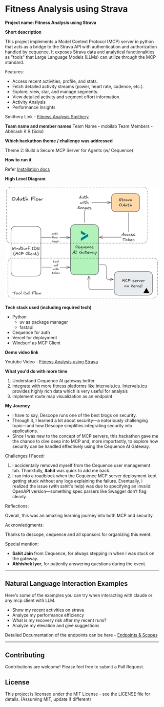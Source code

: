 # Fitness Analysis using Strava

**Project name: Fitness Analysis using Strava**

**Short description**

This project implements a Model Context Protocol (MCP) server in python that acts as a bridge to the Strava API with authentication and authorization handled by cequence. It exposes Strava data and analytical functionalities as "tools" that Large Language Models (LLMs) can utilize through the MCP standard.

Features:

- Access recent activities, profile, and stats.
- Fetch detailed activity streams (power, heart rate, cadence, etc.).
- Explore, view, star, and manage segments.
- View detailed activity and segment effort information.
- Activity Analysis
- Performance Insights

Smithery Link - [Fitness Analysis Smithery](https://smithery.ai/server/@Better-Boy/strava-mcp)

**Team name and member names**
Team Name - mobilab
Team Members - Abhilash K R (Solo)

**Which hackathon theme / challenge was addressed**

Theme 2: Build a Secure MCP Server for Agents (w/ Cequence)

**How to run it**

Refer [Installation docs](./INSTALLATION.md)

**High Level Diagram**

![architecture](./assests/archi.png)

**Tech stack used (including required tech)**

- Python
   - uv as package manager
   - fastapi
- Cequence for auth
- Vercel for deployment
- Windsurf as MCP Client

**Demo video link** 

Youtube Video - [Fitness Analysis using Strava](https://www.youtube.com/watch?v=GqpFWU3qQd0)

**What you'd do with more time**

1. Understand Cequence AI gateway better.
2. Integrate with more fitness platforms like intervals.icu. Intervals.icu provides highly rich data which is very useful for analysis
3. Implement route map visualization as an endpoint

**My Journey**

* I have to say, Descope runs one of the best blogs on security.
* Through it, I learned a lot about security—a notoriously challenging topic—and how Descope simplifies integrating security into applications.
* Since I was new to the concept of MCP servers, this hackathon gave me the chance to dive deep into MCP and, more importantly, to explore how security can be handled effectively using the Cequence AI Gateway.

Challenges I Faced:

1. I accidentally removed myself from the Cequence user management tab. Thankfully, **Sahit** was quick to add me back.
2. I ran into a roadblock when the Cequence MCP server deployment kept getting stuck without any logs explaining the failure. Eventually, I realized the issue (with sahit's help) was due to specifying an invalid OpenAPI version—something spec parsers like Swagger don’t flag clearly.

Reflections:

Overall, this was an amazing learning journey into both MCP and security.

Acknowledgments:

Thanks to descope, cequence and all sponsors for organizing this event.

Special mention:

* **Sahit Jain** from Cequence, for always stepping in when I was stuck on the gateway.
* **Abhishek Iyer**, for patiently answering questions during the event.

---
## Natural Language Interaction Examples

Here's some of the examples you can try when interacting with claude or any mcp client with LLM.

- Show my recent activities on strava
- Analyze my performance efficiency
- What is my recovery risk after my recent runs?
- Analyze my elevation and give suggestions

Detailed Documentation of the endpoints can be here - [Endpoints & Scopes](./ENDPOINT_DETAILS.md)

---

## Contributing

Contributions are welcome! Please feel free to submit a Pull Request.

## License

This project is licensed under the MIT License - see the LICENSE file for details. (Assuming MIT, update if different)
